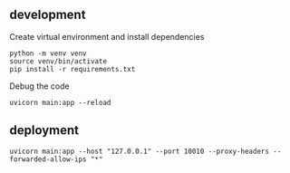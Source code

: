 
## development
Create virtual environment and install dependencies
```
python -m venv venv
source venv/bin/activate
pip install -r requirements.txt
```
Debug the code
```
uvicorn main:app --reload
```

## deployment
```
uvicorn main:app --host "127.0.0.1" --port 10010 --proxy-headers --forwarded-allow-ips "*"
```

